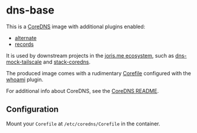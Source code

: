 # dns-base
This is a [CoreDNS](https://coredns.io/) image with additional plugins enabled:
- [alternate](https://coredns.io/explugins/alternate/)
- [records](https://coredns.io/explugins/alternate/)

It is used by downstream projects in the [joris.me ecosystem](https://github.com/joris-me), such as [dns-mock-tailscale](https://github.com/joris-me/dns-mock-tailscale) and [stack-coredns](https://github.com/joris-me/stack-coredns).

The produced image comes with a rudimentary [Corefile](/dns-base/Corefile) configured with the [whoami](https://coredns.io/plugins/whoami/) plugin.

For additional info about CoreDNS, see the [CoreDNS README](coredns/README.md).

## Configuration
Mount your `Corefile` at `/etc/coredns/Corefile` in the container.
